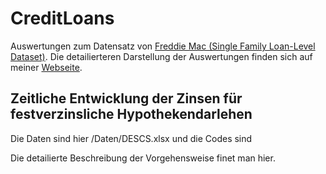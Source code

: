 # CreditLoans

Auswertungen zum Datensatz von [Freddie Mac (Single Family Loan-Level Dataset)](https://www.freddiemac.com/research/datasets/sf-loanlevel-dataset). Die detailierteren Darstellung der Auswertungen finden sich auf meiner [Webseite](www.varmaz.de).


## Zeitliche Entwicklung der Zinsen für festverzinsliche Hypothekendarlehen

Die Daten sind hier /Daten/DESCS.xlsx und die Codes sind 

Die detailierte Beschreibung der Vorgehensweise finet man hier.



